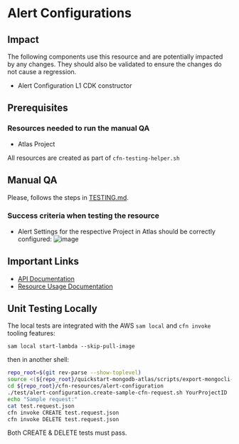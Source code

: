 # Alert Configurations 

## Impact 
The following components use this resource and are potentially impacted by any changes. They should also be validated to ensure the changes do not cause a regression.
 - Alert Configuration L1 CDK constructor


## Prerequisites 
### Resources needed to run the manual QA
- Atlas Project

All resources are created as part of `cfn-testing-helper.sh`

## Manual QA
Please, follows the steps in [TESTING.md](../../../TESTING.md).


### Success criteria when testing the resource
- Alert Settings for the respective Project in Atlas should be correctly configured:
![image](https://user-images.githubusercontent.com/5663078/226870968-9ef8ae46-b0cf-462b-ac62-7229d2d79ac0.png)

## Important Links
- [API Documentation](https://www.mongodb.com/docs/api/doc/atlas-admin-api-v2/operation/operation-listalertconfigurations)
- [Resource Usage Documentation](https://www.mongodb.com/docs/atlas/configure-alerts/#configure-an-alert)

## Unit Testing Locally

The local tests are integrated with the AWS `sam local` and `cfn invoke` tooling features:

```
sam local start-lambda --skip-pull-image
```
then in another shell:
```bash
repo_root=$(git rev-parse --show-toplevel)
source <(${repo_root}/quickstart-mongodb-atlas/scripts/export-mongocli-config.py)
cd ${repo_root}/cfn-resources/alert-configuration
./test/alert-configuration.create-sample-cfn-request.sh YourProjectID  > test.request.json 
echo "Sample request:"
cat test.request.json
cfn invoke CREATE test.request.json 
cfn invoke DELETE test.request.json 
```

Both CREATE & DELETE tests must pass.
